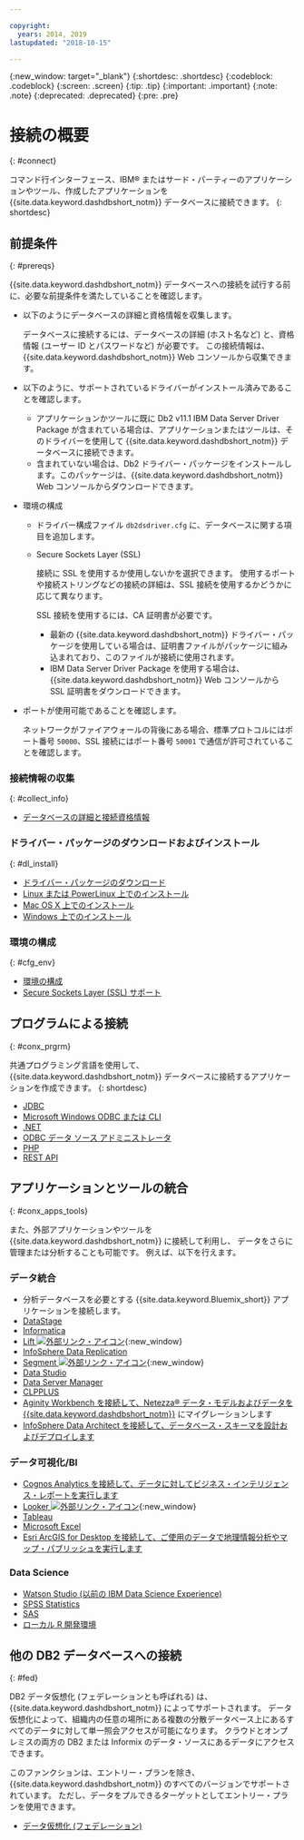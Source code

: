 ```yaml
---

copyright:
  years: 2014, 2019
lastupdated: "2018-10-15"

---
```


<!-- Attribute definitions --> 
{:new_window: target="_blank"}
{:shortdesc: .shortdesc}
{:codeblock: .codeblock}
{:screen: .screen}
{:tip: .tip}
{:important: .important}
{:note: .note}
{:deprecated: .deprecated}
{:pre: .pre}

# 接続の概要
{: #connect}

コマンド行インターフェース、IBM® またはサード・パーティーのアプリケーションやツール、作成したアプリケーションを {{site.data.keyword.dashdbshort_notm}} データベースに接続できます。 
{: shortdesc}

## 前提条件
{: #prereqs}

{{site.data.keyword.dashdbshort_notm}} データベースへの接続を試行する前に、必要な前提条件を満たしていることを確認します。 

- 以下のようにデータベースの詳細と資格情報を収集します。

   データベースに接続するには、データベースの詳細 (ホスト名など) と、資格情報 (ユーザー ID とパスワードなど) が必要です。 この接続情報は、{{site.data.keyword.dashdbshort_notm}} Web コンソールから収集できます。

- 以下のように、サポートされているドライバーがインストール済みであることを確認します。

   - アプリケーションかツールに既に Db2 v11.1 IBM Data Server Driver Package が含まれている場合は、アプリケーションまたはツールは、そのドライバーを使用して {{site.data.keyword.dashdbshort_notm}} データベースに接続できます。
   - 含まれていない場合は、Db2 ドライバー・パッケージをインストールします。このパッケージは、{{site.data.keyword.dashdbshort_notm}} Web コンソールからダウンロードできます。

- 環境の構成

  - ドライバー構成ファイル `db2dsdriver.cfg` に、データベースに関する項目を追加します。
  - Secure Sockets Layer (SSL)

    接続に SSL を使用するか使用しないかを選択できます。 使用するポートや接続ストリングなどの接続の詳細は、SSL 接続を使用するかどうかに応じて異なります。

    SSL 接続を使用するには、CA 証明書が必要です。
    - 最新の {{site.data.keyword.dashdbshort_notm}} ドライバー・パッケージを使用している場合は、証明書ファイルがパッケージに組み込まれており、このファイルが接続に使用されます。
    - IBM Data Server Driver Package を使用する場合は、{{site.data.keyword.dashdbshort_notm}} Web コンソールから SSL 証明書をダウンロードできます。

- ポートが使用可能であることを確認します。

   ネットワークがファイアウォールの背後にある場合、標準プロトコルにはポート番号 `50000`、SSL 接続にはポート番号 `50001` で通信が許可されていることを確認します。

<!-- Before you can connect to your {{site.data.keyword.dashdbshort_notm}} database, verify that you completed downloading and installing the necessary components on the prerequisites checklist: 

- [Prerequisites checklist](prereqs.html) -->

### 接続情報の収集
{: #collect_info}

- [データベースの詳細と接続資格情報](credentials.html)

### ドライバー・パッケージのダウンロードおよびインストール
{: #dl_install}

- [ドライバー・パッケージのダウンロード](driver_pkg.html)
- [Linux または PowerLinux 上でのインストール](install_linux.html)
- [Mac OS X 上でのインストール](install_mac.html)
- [Windows 上でのインストール](install_win.html)

### 環境の構成
{: #cfg_env}

- [環境の構成](driver_pkg_cfg.html)
- [Secure Sockets Layer (SSL) サポート](ssl.html)

## プログラムによる接続
{: #conx_prgrm}

共通プログラミング言語を使用して、{{site.data.keyword.dashdbshort_notm}} データベースに接続するアプリケーションを作成できます。
{: shortdesc}

- [JDBC 
](jdbc.html)
- [Microsoft Windows ODBC または CLI](odbc_cli.html)
- [.NET](net_apps.html)
- [ODBC データ ソース アドミニストレータ](odbc_data_source_admin.html)
- [PHP](php.html)
- [REST API](rest_api.html)
<!-- - [C++]() -->
<!-- - [Java]() -->
<!-- - [Node.js]() -->
<!-- - [Perl]() -->
<!-- - [Python]() -->

## アプリケーションとツールの統合
{: #conx_apps_tools}

また、外部アプリケーションやツールを {{site.data.keyword.dashdbshort_notm}} に接続して利用し、
データをさらに管理または分析することも可能です。 例えば、以下を行えます。

### データ統合
- 分析データベースを必要とする {{site.data.keyword.Bluemix_short}} アプリケーションを接続します。
- [DataStage](data.html#datastage)
- [Informatica](data.html#informatica)
- [Lift ![外部リンク・アイコン](../../../icons/launch-glyph.svg "外部リンク・アイコン")](https://lift.ng.bluemix.net/#docs){:new_window}
- [InfoSphere Data Replication](data.html#idr)
- [Segment ![外部リンク・アイコン](../../../icons/launch-glyph.svg "外部リンク・アイコン")](https://segment.com/docs/destinations/db2/){:new_window}
- [Data Studio](data.html#data_studio)
- [Data Server Manager](data.html#dsm)
- [CLPPLUS](data.html#clpplus)
- [Aginity Workbench を接続して、Netezza® データ・モデルおよびデータを {{site.data.keyword.dashdbshort_notm}}](data.html#aginity_wb) にマイグレーションします
- [InfoSphere Data Architect を接続して、データベース・スキーマを設計およびデプロイします](data.html#ida)

### データ可視化/BI
- [Cognos Analytics を接続して、データに対してビジネス・インテリジェンス・レポートを実行します](vis_bi.html#cognos)
- [Looker ![外部リンク・アイコン](../../../icons/launch-glyph.svg "外部リンク・アイコン")](https://docs.looker.com/setup-and-management/connecting-to-db){:new_window}
- [Tableau](vis_bi.html#tableau)
- [Microsoft Excel](vis_bi.html#excel)
- [Esri ArcGIS for Desktop を接続して、ご使用のデータで地理情報分析やマップ・パブリッシュを実行します](vis_bi.html#esri_arcgis)

### Data Science
- [Watson Studio (以前の IBM Data Science Experience)](data_sci.html#watson_studio)
- [SPSS Statistics](data_sci.html#spss_stats)
- [SAS](data_sci.html#sas)
- [ローカル R 開発環境](data_sci.html#r_dev_env)

## 他の DB2 データベースへの接続
{: #fed}

DB2 データ仮想化 (フェデレーションとも呼ばれる) は、{{site.data.keyword.dashdbshort_notm}} によってサポートされます。 データ仮想化によって、組織内の任意の場所にある複数の分散データベース上にあるすべてのデータに対して単一照会アクセスが可能になります。 クラウドとオンプレミスの両方の DB2 または Informix のデータ・ソースにあるデータにアクセスできます。 

このファンクションは、エントリー・プランを除き、{{site.data.keyword.dashdbshort_notm}} のすべてのバージョンでサポートされています。 ただし、データをプルできるターゲットとしてエントリー・プランを使用できます。

- [データ仮想化 (フェデレーション)](../federation.html)


